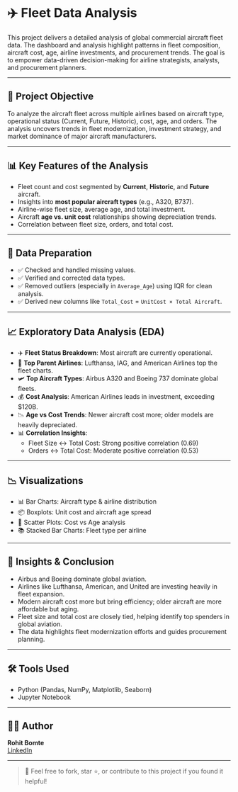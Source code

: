 # ✈️ Fleet Data Analysis

This project delivers a detailed analysis of global commercial aircraft fleet data. The dashboard and analysis highlight patterns in fleet composition, aircraft cost, age, airline investments, and procurement trends. The goal is to empower data-driven decision-making for airline strategists, analysts, and procurement planners.

---

## 📌 Project Objective

To analyze the aircraft fleet across multiple airlines based on aircraft type, operational status (Current, Future, Historic), cost, age, and orders. The analysis uncovers trends in fleet modernization, investment strategy, and market dominance of major aircraft manufacturers.

---

## 📊 Key Features of the Analysis

-  Fleet count and cost segmented by **Current**, **Historic**, and **Future** aircraft.
-  Insights into **most popular aircraft types** (e.g., A320, B737).
-  Airline-wise fleet size, average age, and total investment.
-  Aircraft **age vs. unit cost** relationships showing depreciation trends.
-  Correlation between fleet size, orders, and total cost.

---

## 🧹 Data Preparation

- ✅ Checked and handled missing values.
- ✅ Verified and corrected data types.
- ✅ Removed outliers (especially in `Average_Age`) using IQR for clean analysis.
- ✅ Derived new columns like `Total_Cost` = `UnitCost × Total Aircraft`.

---

## 📈 Exploratory Data Analysis (EDA)

- ✈️ **Fleet Status Breakdown**: Most aircraft are currently operational.
- 🏢 **Top Parent Airlines**: Lufthansa, IAG, and American Airlines top the fleet charts.
- 🛩 **Top Aircraft Types**: Airbus A320 and Boeing 737 dominate global fleets.
- 💰 **Cost Analysis**: American Airlines leads in investment, exceeding $120B.
- 📉 **Age vs Cost Trends**: Newer aircraft cost more; older models are heavily depreciated.
- 📊 **Correlation Insights**:
  - Fleet Size ↔ Total Cost: Strong positive correlation (0.69)
  - Orders ↔ Total Cost: Moderate positive correlation (0.53)

---

## 📉 Visualizations

- 📊 Bar Charts: Aircraft type & airline distribution
- 📦 Boxplots: Unit cost and aircraft age spread
- 📐 Scatter Plots: Cost vs Age analysis
- 📚 Stacked Bar Charts: Fleet type per airline

---

## 🧠 Insights & Conclusion

- Airbus and Boeing dominate global aviation.
- Airlines like Lufthansa, American, and United are investing heavily in fleet expansion.
- Modern aircraft cost more but bring efficiency; older aircraft are more affordable but aging.
- Fleet size and total cost are closely tied, helping identify top spenders in global aviation.
- The data highlights fleet modernization efforts and guides procurement planning.

---

## 🛠 Tools Used

- Python (Pandas, NumPy, Matplotlib, Seaborn)
- Jupyter Notebook

---

## 🙋‍♂️ Author

**Rohit Bomte**  
[LinkedIn](https://www.linkedin.com/in/rohit-bomte)

---

> 🚀 Feel free to fork, star ⭐, or contribute to this project if you found it helpful!
